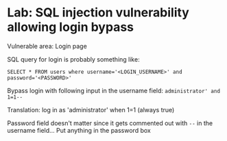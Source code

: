 # Lab: SQL injection vulnerability allowing login bypass

Vulnerable area: Login page

SQL query for login is probably something like:

`SELECT * FROM users where username='<LOGIN_USERNAME>' and password='<PASSWORD>'`

Bypass login with following input in the username field: `administrator' and 1=1--`

Translation: log in as 'administrator' when 1=1 (always true)

Password field doesn't matter since it gets commented out with `--` in the username field... Put anything in the password box